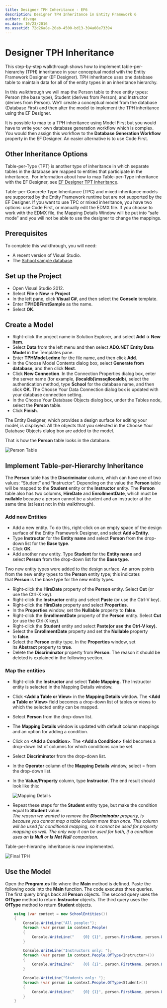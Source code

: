 ```yaml
---
title: Designer TPH Inheritance - EF6
description: Designer TPH Inheritance in Entity Framework 6
author: divega
ms.date: 10/23/2016
ms.assetid: 72d26a8e-20ab-4500-bd13-394a08e73394
---
```

# Designer TPH Inheritance
This step-by-step walkthrough shows how to implement table-per-hierarchy (TPH) inheritance in your conceptual model with the Entity Framework Designer (EF Designer). TPH inheritance uses one database table to maintain data for all of the entity types in an inheritance hierarchy.

In this walkthrough we will map the Person table to three entity types: Person (the base type), Student (derives from Person), and Instructor (derives from Person). We'll create a conceptual model from the database (Database First) and then alter the model to implement the TPH inheritance using the EF Designer.

It is possible to map to a TPH inheritance using Model First but you would have to write your own database generation workflow which is complex. You would then assign this workflow to the **Database Generation Workflow** property in the EF Designer. An easier alternative is to use Code First.

## Other Inheritance Options

Table-per-Type (TPT) is another type of inheritance in which separate tables in the database are mapped to entities that participate in the inheritance.  For information about how to map Table-per-Type inheritance with the EF Designer, see [EF Designer TPT Inheritance](~/ef6/modeling/designer/inheritance/tpt.md).

Table-per-Concrete Type Inheritance (TPC) and mixed inheritance models are supported by the Entity Framework runtime but are not supported by the EF Designer. If you want to use TPC or mixed inheritance, you have two options: use Code First, or manually edit the EDMX file. If you choose to work with the EDMX file, the Mapping Details Window will be put into “safe mode” and you will not be able to use the designer to change the mappings.

## Prerequisites

To complete this walkthrough, you will need:

- A recent version of Visual Studio.
- The [School sample database](~/ef6/resources/school-database.md).

## Set up the Project

-   Open Visual Studio 2012.
-   Select **File-&gt; New -&gt; Project**
-   In the left pane, click **Visual C\#**, and then select the **Console** template.
-   Enter **TPHDBFirstSample** as the name.
-   Select **OK**.

## Create a Model

-   Right-click the project name in Solution Explorer, and select **Add -&gt; New Item**.
-   Select **Data** from the left menu and then select **ADO.NET Entity Data Model** in the Templates pane.
-   Enter **TPHModel.edmx** for the file name, and then click **Add**.
-   In the Choose Model Contents dialog box, select **Generate from database**, and then click **Next**.
-   Click **New Connection**.
    In the Connection Properties dialog box, enter the server name (for example, **(localdb)\\mssqllocaldb**), select the authentication method, type **School** for the database name, and then click **OK**.
    The Choose Your Data Connection dialog box is updated with your database connection setting.
-   In the Choose Your Database Objects dialog box, under the Tables node, select the **Person** table.
-   Click **Finish**.

The Entity Designer, which provides a design surface for editing your model, is displayed. All the objects that you selected in the Choose Your Database Objects dialog box are added to the model.

That is how the **Person** table looks in the database.

![Person Table](~/ef6/media/persontable.png) 

## Implement Table-per-Hierarchy Inheritance

The **Person** table has the **Discriminator** column, which can have one of two values: “Student” and “Instructor”. Depending on the value the **Person** table will be mapped to the **Student** entity or the **Instructor** entity. The **Person** table also has two columns, **HireDate** and **EnrollmentDate**, which must be **nullable** because a person cannot be a student and an instructor at the same time (at least not in this walkthrough).

### Add new Entities

-   Add a new entity.
    To do this, right-click on an empty space of the design surface of the Entity Framework Designer, and select **Add-&gt;Entity**.
-   Type **Instructor** for the **Entity name** and select **Person** from the drop-down list for the **Base type**.
-   Click **OK**.
-   Add another new entity. Type **Student** for the **Entity name** and select **Person** from the drop-down list for the **Base type**.

Two new entity types were added to the design surface. An arrow points from the new entity types to the **Person** entity type; this indicates that **Person** is the base type for the new entity types.

-   Right-click the **HireDate** property of the **Person** entity. Select **Cut** (or use the Ctrl-X key).
-   Right-click the **Instructor** entity and select **Paste** (or use the Ctrl-V key).
-   Right-click the **HireDate** property and select **Properties**.
-   In the **Properties** window, set the **Nullable** property to **false**.
-   Right-click the **EnrollmentDate** property of the **Person** entity. Select **Cut** (or use the Ctrl-X key).
-   Right-click the **Student** entity and select **Paste(or use the Ctrl-V key).**
-   Select the **EnrollmentDate** property and set the **Nullable** property to **false**.
-   Select the **Person** entity type. In the **Properties** window, set its **Abstract** property to **true**.
-   Delete the **Discriminator** property from **Person**. The reason it should be deleted is explained in the following section.

### Map the entities

-   Right-click the **Instructor** and select **Table Mapping.**
    The Instructor entity is selected in the Mapping Details window.
-   Click **&lt;Add a Table or View&gt;** in the **Mapping Details** window.
    The **&lt;Add a Table or View&gt;** field becomes a drop-down list of tables or views to which the selected entity can be mapped.
-   Select **Person** from the drop-down list.
-   The **Mapping Details** window is updated with default column mappings and an option for adding a condition.
-   Click on **&lt;Add a Condition&gt;**.
    The **&lt;Add a Condition&gt;** field becomes a drop-down list of columns for which conditions can be set.
-   Select **Discriminator** from the drop-down list.
-   In the **Operator** column of the **Mapping Details** window, select = from the drop-down list.
-   In the **Value/Property** column, type **Instructor**. The end result should look like this:

    ![Mapping Details](~/ef6/media/mappingdetails2.png)

-   Repeat these steps for the **Student** entity type, but make the condition equal to **Student** value.  
    *The reason we wanted to remove the **Discriminator** property, is because you cannot map a table column more than once. This column will be used for conditional mapping, so it cannot be used for property mapping as well. The only way it can be used for both, if a condition uses an **Is Null** or **Is Not Null** comparison.*

Table-per-hierarchy inheritance is now implemented.

![Final TPH](~/ef6/media/finaltph.png)

## Use the Model

Open the **Program.cs** file where the **Main** method is defined. Paste the following code into the **Main** function. The code executes three queries. The first query brings back all **Person** objects. The second query uses the **OfType** method to return **Instructor** objects. The third query uses the **OfType** method to return **Student** objects.

``` csharp
    using (var context = new SchoolEntities())
    {
        Console.WriteLine("All people:");
        foreach (var person in context.People)
        {
            Console.WriteLine("    {0} {1}", person.FirstName, person.LastName);
        }

        Console.WriteLine("Instructors only: ");
        foreach (var person in context.People.OfType<Instructor>())
        {
            Console.WriteLine("    {0} {1}", person.FirstName, person.LastName);
        }

        Console.WriteLine("Students only: ");
        foreach (var person in context.People.OfType<Student>())
        {
            Console.WriteLine("    {0} {1}", person.FirstName, person.LastName);
        }
    }
```
